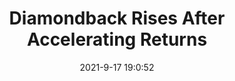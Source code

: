 ---
"title": "Diamondback Rises After Accelerating Returns"
"date": "2021-9-17 19:0:52"
"feed_name": "RIGZONE"
"feed_website": "http://www.rigzone.com/"
"feed_rss": "http://www.rigzone.com/news/rss/rigzone_latest.aspx"
"link": "https://www.rigzone.com/news/wire/diamondback_rises_after_accelerating_returns-17-sep-2021-166460-article/?rss=true"
"file": "_posts/2021-1-1-57f0e1e47ffd6d5b95162a71939651169f837ced.md"
"accident": "0"
"drilling": "0"
"dead": "0"
"injured": "0"
---